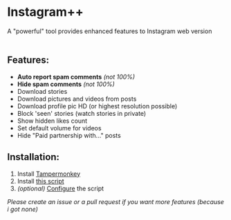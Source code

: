 # Instagram++
A "powerful" tool provides enhanced features to Instagram web version<br/><br/>

## Features:
- **Auto report spam comments** *(not 100%)*
- **Hide spam comments** *(not 100%)*
- Download stories
- Download pictures and videos from posts
- Download profile pic HD (or highest resolution possible)
- Block 'seen' stories (watch stories in private)
- Show hidden likes count
- Set default volume for videos
- Hide "Paid partnership with..." posts

## Installation:
1. Install [Tampermonkey](https://www.tampermonkey.net/)
2. Install [this script](https://github.com/ducng99/InstagramPP/raw/master/InstagramPlusPlus.user.js)
3. *(optional)* [Configure](https://static.ducng.dev/InstagramPP) the script

*Please create an issue or a pull request if you want more features (because i got none)*
